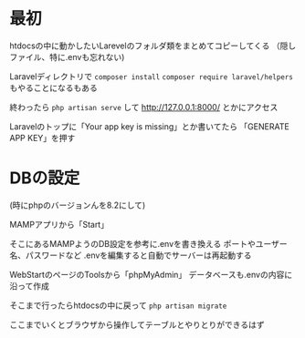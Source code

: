 # 最初

htdocsの中に動かしたいLarevelのフォルダ類をまとめてコピーしてくる
（隠しファイル、特に.envも忘れない)

Laravelディレクトリで `composer install`
`composer require laravel/helpers` もやることになるもある

終わったら `php artisan serve` して
http://127.0.0.1:8000/ とかにアクセス

Laravelのトップに「Your app key is missing」とか書いてたら
「GENERATE APP KEY」を押す

# DBの設定

(時にphpのバージョンんを8.2にして)

MAMPアプリから「Start」

そこにあるMAMPようのDB設定を参考に.envを書き換える
ポートやユーザー名、パスワードなど
.envを編集すると自動でサーバーは再起動する

WebStartのページのToolsから「phpMyAdmin」
データベースも.envの内容に沿って作成


そこまで行ったらhtdocsの中に戻って
`php artisan migrate`

ここまでいくとブラウザから操作してテーブルとやりとりができるはず






